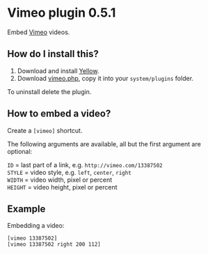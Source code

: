 Vimeo plugin 0.5.1
==================
Embed [Vimeo](http://www.vimeo.com) videos.

How do I install this?
----------------------
1. Download and install [Yellow](https://github.com/datenstrom/yellow/).  
2. Download [vimeo.php](vimeo.php?raw=true), copy it into your `system/plugins` folder.  

To uninstall delete the plugin.

How to embed a video?
---------------------
Create a `[vimeo]` shortcut.
 
The following arguments are available, all but the first argument are optional:

`ID` = last part of a link, e.g. `http://vimeo.com/13387502`  
`STYLE` = video style, e.g. `left`, `center`, `right`  
`WIDTH` = video width, pixel or percent  
`HEIGHT` = video height, pixel or percent   
 
Example
-------
Embedding a video:

    [vimeo 13387502]
    [vimeo 13387502 right 200 112]